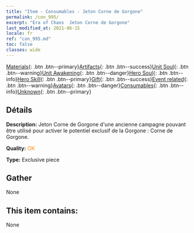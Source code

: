 ```yaml
---
title: "Item - Consumables - Jeton Corne de Gorgone"
permalink: /con_995/
excerpt: "Era of Chaos  Jeton Corne de Gorgone"
last_modified_at: 2021-06-15
locale: fr
ref: "con_995.md"
toc: false
classes: wide
---
```

 [Materials](/ItemsFR/){: .btn .btn--primary}[Artifacts](/ItemsFR/Artifacts/){: .btn .btn--success}[Unit Soul](/ItemsFR/UnitSoul/){: .btn .btn--warning}[Unit Awakening](/ItemsFR/UnitAwakening/){: .btn .btn--danger}[Hero Soul](/ItemsFR/HeroSoul/){: .btn .btn--info}[Hero Skill](/ItemsFR/HeroSkill/){: .btn .btn--primary}[Gift](/ItemsFR/Gift/){: .btn .btn--success}[Event related](/ItemsFR/Events/){: .btn .btn--warning}[Avatars](/ItemsFR/Avatars/){: .btn .btn--danger}[Consumables](/ItemsFR/Consumables/){: .btn .btn--info}[Unknown](/ItemsFR/Unknown/){: .btn .btn--primary}

## Détails
 **Description:** Jeton Corne de Gorgone d'une ancienne campagne pouvant être utilisé pour activer le potentiel exclusif de la Gorgone : Corne de Gorgone.

 **Quality:** <span style="color: #FF8C00">OK</span>

 **Type:** Exclusive piece

## Gather

  None

## This item contains:

  None


